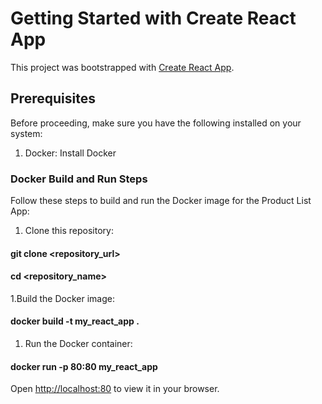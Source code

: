# Getting Started with Create React App

This project was bootstrapped with [Create React App](https://github.com/facebook/create-react-app).

## Prerequisites

Before proceeding, make sure you have the following installed on your system:

1. Docker: Install Docker

### Docker Build and Run Steps

Follow these steps to build and run the Docker image for the Product List App:

1. Clone this repository:

#### git clone <repository_url>
#### cd <repository_name>

1.Build the Docker image:

#### docker build -t my_react_app .

1. Run the Docker container:

#### docker run -p 80:80 my_react_app

Open [http://localhost:80](http://localhost:80) to view it in your browser.
